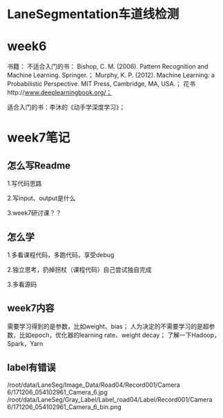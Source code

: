 # LaneSegmentation车道线检测

# week6
书籍：
不适合入门的书：
Bishop, C. M. (2006). Pattern Recognition and Machine Learning. Springer.；
Murphy, K. P. (2012). Machine Learning: a Probabilistic Perspective. MIT Press, Cambridge, MA, USA.；
花书http://www.deeplearningbook.org/；

适合入门的书：李沐的《动手学深度学习》；

# week7笔记
## 怎么写Readme
1.写代码思路

2.写input、output是什么

3.week7研讨课？？

## 怎么学
1.多看课程代码，多跑代码，享受debug

2.独立思考，扔掉拐杖（课程代码）自己尝试独自完成

3.多看源码

## week7内容
需要学习得到的是参数，比如weight、bias；
人为决定的不需要学习的是超参数，比如epoch，优化器的learning rate、weight decay；
了解一下Hadoop，Spark，Yarn 


## label有错误
/root/data/LaneSeg/Image_Data/Road04/Record001/Camera 6/171206_054102961_Camera_6.jpg
/root/data/LaneSeg/Gray_Label/Label_road04/Label/Record001/Camera 6/171206_054102961_Camera_6_bin.png
